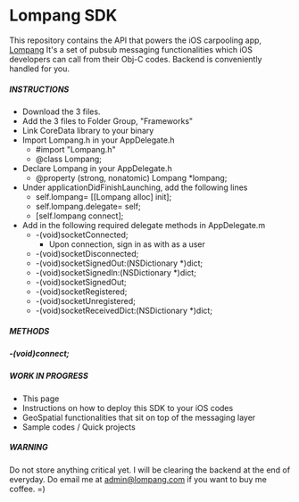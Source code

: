 Lompang SDK
===========

This repository contains the API that powers the iOS carpooling app, [Lompang](http://appstore.com/lompang) It's a set of pubsub messaging functionalities which iOS developers can call from their Obj-C codes. Backend is conveniently handled for you.


##### INSTRUCTIONS
- Download the 3 files.
- Add the 3 files to Folder Group, "Frameworks"
- Link CoreData library to your binary
- Import Lompang.h in your AppDelegate.h
    - #import "Lompang.h"
    - @class Lompang;
- Declare Lompang in your AppDelegate.h
    - @property (strong, nonatomic) Lompang *lompang;
- Under applicationDidFinishLaunching, add the following lines
    - self.lompang= [[Lompang alloc] init];
    - self.lompang.delegate= self;
    - [self.lompang connect];
- Add in the following required delegate methods in AppDelegate.m
    - -(void)socketConnected;
        - Upon connection, sign in as with as a user
    - -(void)socketDisconnected;
    - -(void)socketSignedOut:(NSDictionary *)dict;
    - -(void)socketSignedIn:(NSDictionary *)dict;
    - -(void)socketSignedOut;
    - -(void)socketRegistered;
    - -(void)socketUnregistered;
    - -(void)socketReceivedDict:(NSDictionary *)dict;

##### METHODS
##### -(void)connect;


##### WORK IN PROGRESS

- This page
- Instructions on how to deploy this SDK to your iOS codes 
- GeoSpatial functionalities that sit on top of the messaging layer
- Sample codes / Quick projects



##### WARNING

Do not store anything critical yet. I will be clearing the backend at the end of everyday. Do email me at admin@lompang.com if you want to buy me coffee. =)
